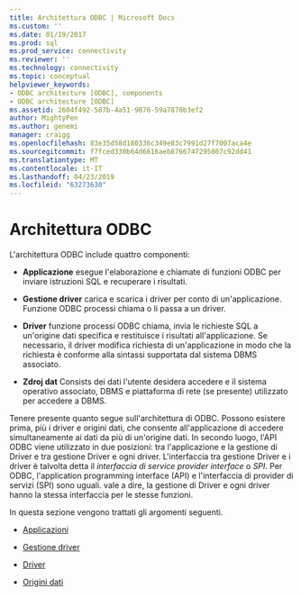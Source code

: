 ```yaml
---
title: Architettura ODBC | Microsoft Docs
ms.custom: ''
ms.date: 01/19/2017
ms.prod: sql
ms.prod_service: connectivity
ms.reviewer: ''
ms.technology: connectivity
ms.topic: conceptual
helpviewer_keywords:
- ODBC architecture [ODBC], components
- ODBC architecture [ODBC]
ms.assetid: 2604f492-587b-4a51-9876-59a7870b3ef2
author: MightyPen
ms.author: genemi
manager: craigg
ms.openlocfilehash: 83e35d58d180336c349e83c7991d27f7007aca4e
ms.sourcegitcommit: f7fced330b64d6616aeb8766747295807c92dd41
ms.translationtype: MT
ms.contentlocale: it-IT
ms.lasthandoff: 04/23/2019
ms.locfileid: "63273630"
---
```

# <a name="odbc-architecture"></a>Architettura ODBC
L'architettura ODBC include quattro componenti:  
  
-   **Applicazione** esegue l'elaborazione e chiamate di funzioni ODBC per inviare istruzioni SQL e recuperare i risultati.  
  
-   **Gestione driver** carica e scarica i driver per conto di un'applicazione. Funzione ODBC processi chiama o li passa a un driver.  
  
-   **Driver** funzione processi ODBC chiama, invia le richieste SQL a un'origine dati specifica e restituisce i risultati all'applicazione. Se necessario, il driver modifica richiesta di un'applicazione in modo che la richiesta è conforme alla sintassi supportata dal sistema DBMS associato.  
  
-   **Zdroj dat** Consists dei dati l'utente desidera accedere e il sistema operativo associato, DBMS e piattaforma di rete (se presente) utilizzato per accedere a DBMS.  
  
 Tenere presente quanto segue sull'architettura di ODBC. Possono esistere prima, più i driver e origini dati, che consente all'applicazione di accedere simultaneamente ai dati da più di un'origine dati. In secondo luogo, l'API ODBC viene utilizzato in due posizioni: tra l'applicazione e la gestione di Driver e tra gestione Driver e ogni driver. L'interfaccia tra gestione Driver e i driver è talvolta detta il *interfaccia di service provider interface* o *SPI*. Per ODBC, l'application programming interface (API) e l'interfaccia di provider di servizi (SPI) sono uguali. vale a dire, la gestione di Driver e ogni driver hanno la stessa interfaccia per le stesse funzioni.  
  
 In questa sezione vengono trattati gli argomenti seguenti.  
  
-   [Applicazioni](../../odbc/reference/applications.md)  
  
-   [Gestione driver](../../odbc/reference/the-driver-manager.md)  
  
-   [Driver](../../odbc/reference/drivers.md)  
  
-   [Origini dati](../../odbc/reference/data-sources.md)
